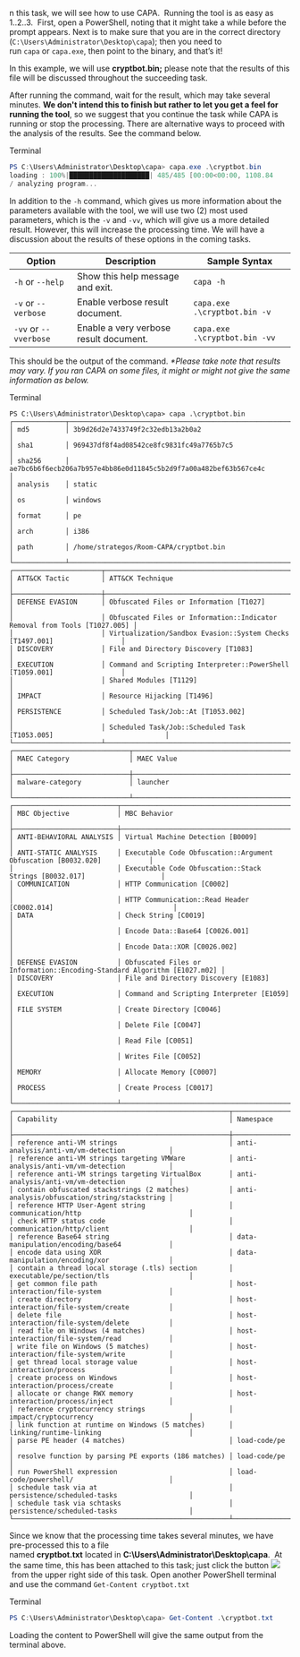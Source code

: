 n this task, we will see how to use CAPA.  Running the tool is as easy as 1..2..3.  First, open a PowerShell, noting that it might take a while before the prompt appears. Next is to make sure that you are in the correct directory (`C:\Users\Administrator\Desktop\capa`); then you need to run `capa` or `capa.exe`, then point to the binary, and that’s it!

In this example, we will use **cryptbot.bin;** please note that the results of this file will be discussed throughout the succeeding task.

After running the command, wait for the result, which may take several minutes. **We don't intend this to finish but rather to let you get a feel for running the tool**, so we suggest that you continue the task while CAPA is running or stop the processing. There are alternative ways to proceed with the analysis of the results. See the command below.

Terminal

```powershell
PS C:\Users\Administrator\Desktop\capa> capa.exe .\cryptbot.bin
loading : 100%|████████████████████| 485/485 [00:00<00:00, 1108.84     rules/s]
/ analyzing program...
```

  

In addition to the `-h` command, which gives us more information about the parameters available with the tool, we will use two (2) most used parameters, which is the `-v` and `-vv`, which will give us a more detailed result. However, this will increase the processing time. We will have a discussion about the results of these options in the coming tasks.

|Option|Description|Sample Syntax|
|---|---|---|
|`-h` or `--help`|Show this help message and exit.|`capa -h`|
|`-v` or `--verbose`|Enable verbose result document.|`capa.exe .\cryptbot.bin -v`|
|`-vv` or `--vverbose`|Enable a very verbose result document.|`capa.exe .\cryptbot.bin -vv`|

  

This should be the output of the command. _*Please take note that results may vary. If you ran CAPA on some files, it might or might not give the same information as below._  

Terminal

```shell-session
PS C:\Users\Administrator\Desktop\capa> capa .\cryptbot.bin
┌─────────────┬────────────────────────────────────────────────────────────────────────────────────┐
│ md5         │ 3b9d26d2e7433749f2c32edb13a2b0a2                                                   │
│ sha1        │ 969437df8f4ad08542ce8fc9831fc49a7765b7c5                                           │
│ sha256      │ ae7bc6b6f6ecb206a7b957e4bb86e0d11845c5b2d9f7a00a482bef63b567ce4c                   │
│ analysis    │ static                                                                             │
│ os          │ windows                                                                            │
│ format      │ pe                                                                                 │
│ arch        │ i386                                                                               │
│ path        │ /home/strategos/Room-CAPA/cryptbot.bin                                             │
└─────────────┴────────────────────────────────────────────────────────────────────────────────────┘
┌──────────────────────┬───────────────────────────────────────────────────────────────────────────┐
│ ATT&CK Tactic        │ ATT&CK Technique                                                          │
├──────────────────────┼───────────────────────────────────────────────────────────────────────────┤
│ DEFENSE EVASION      │ Obfuscated Files or Information [T1027]                                   │
│                      │ Obfuscated Files or Information::Indicator Removal from Tools [T1027.005] │
│                      │ Virtualization/Sandbox Evasion::System Checks [T1497.001]                 │
│ DISCOVERY            │ File and Directory Discovery [T1083]                                      │
│ EXECUTION            │ Command and Scripting Interpreter::PowerShell [T1059.001]                 │
│                      │ Shared Modules [T1129]                                                    │
│ IMPACT               │ Resource Hijacking [T1496]                                                │
│ PERSISTENCE          │ Scheduled Task/Job::At [T1053.002]                                        │
│                      │ Scheduled Task/Job::Scheduled Task [T1053.005]                            │
└──────────────────────┴───────────────────────────────────────────────────────────────────────────┘
┌─────────────────────────────┬────────────────────────────────────────────────────────────────────┐
│ MAEC Category               │ MAEC Value                                                         │
├─────────────────────────────┼────────────────────────────────────────────────────────────────────┤
│ malware-category            │ launcher                                                           │
└─────────────────────────────┴────────────────────────────────────────────────────────────────────┘
┌──────────────────────────┬──────────────────────────────────────────────────────────────────────────┐
│ MBC Objective            │ MBC Behavior                                                             │
├──────────────────────────┼──────────────────────────────────────────────────────────────────────────┤
│ ANTI-BEHAVIORAL ANALYSIS │ Virtual Machine Detection [B0009]                                        │
│ ANTI-STATIC ANALYSIS     │ Executable Code Obfuscation::Argument Obfuscation [B0032.020]            │
│                          │ Executable Code Obfuscation::Stack Strings [B0032.017]                   │
│ COMMUNICATION            │ HTTP Communication [C0002]                                               │
│                          │ HTTP Communication::Read Header [C0002.014]                              │
│ DATA                     │ Check String [C0019]                                                     │
│                          │ Encode Data::Base64 [C0026.001]                                          │
│                          │ Encode Data::XOR [C0026.002]                                             │
│ DEFENSE EVASION          │ Obfuscated Files or Information::Encoding-Standard Algorithm [E1027.m02] │
│ DISCOVERY                │ File and Directory Discovery [E1083]                                     │
│ EXECUTION                │ Command and Scripting Interpreter [E1059]                                │
│ FILE SYSTEM              │ Create Directory [C0046]                                                 │
│                          │ Delete File [C0047]                                                      │
│                          │ Read File [C0051]                                                        │
│                          │ Writes File [C0052]                                                      │
│ MEMORY                   │ Allocate Memory [C0007]                                                  │
│ PROCESS                  │ Create Process [C0017]                                                   │
└──────────────────────────┴──────────────────────────────────────────────────────────────────────────┘
┌──────────────────────────────────────────────────────┬──────────────────────────────────────────────┐
│ Capability                                           │ Namespace                                    │
├──────────────────────────────────────────────────────┼──────────────────────────────────────────────┤
│ reference anti-VM strings                            │ anti-analysis/anti-vm/vm-detection           │
│ reference anti-VM strings targeting VMWare           │ anti-analysis/anti-vm/vm-detection           │
│ reference anti-VM strings targeting VirtualBox       │ anti-analysis/anti-vm/vm-detection           │
│ contain obfuscated stackstrings (2 matches)          │ anti-analysis/obfuscation/string/stackstring │
│ reference HTTP User-Agent string                     │ communication/http                           │
│ check HTTP status code                               │ communication/http/client                    │
│ reference Base64 string                              │ data-manipulation/encoding/base64            │
│ encode data using XOR                                │ data-manipulation/encoding/xor               │
│ contain a thread local storage (.tls) section        │ executable/pe/section/tls                    │
│ get common file path                                 │ host-interaction/file-system                 │
│ create directory                                     │ host-interaction/file-system/create          │
│ delete file                                          │ host-interaction/file-system/delete          │
│ read file on Windows (4 matches)                     │ host-interaction/file-system/read            │
│ write file on Windows (5 matches)                    │ host-interaction/file-system/write           │
│ get thread local storage value                       │ host-interaction/process                     │
│ create process on Windows                            │ host-interaction/process/create              │
│ allocate or change RWX memory                        │ host-interaction/process/inject              │
│ reference cryptocurrency strings                     │ impact/cryptocurrency                        │
│ link function at runtime on Windows (5 matches)      │ linking/runtime-linking                      │
│ parse PE header (4 matches)                          │ load-code/pe                                 │
│ resolve function by parsing PE exports (186 matches) │ load-code/pe                                 │
│ run PowerShell expression                            │ load-code/powershell/                        │
│ schedule task via at                                 │ persistence/scheduled-tasks                  │
│ schedule task via schtasks                           │ persistence/scheduled-tasks                  │
└──────────────────────────────────────────────────────┴──────────────────────────────────────────────┘
```

Since we know that the processing time takes several minutes, we have pre-processed this to a file named **cryptbot.txt** located in **C:\Users\Administrator\Desktop\capa**.  At the same time, this has been attached to this task; just click the button ![](https://tryhackme-images.s3.amazonaws.com/user-uploads/5e6bbe59a46ee9407fd65bbe/room-content/5e6bbe59a46ee9407fd65bbe-1726776334680.png) from the upper right side of this task. Open another PowerShell terminal and use the command `Get-Content cryptbot.txt`

Terminal

```powershell
PS C:\Users\Administrator\Desktop\capa> Get-Content .\cryptbot.txt
```

Loading the content to PowerShell will give the same output from the terminal above.